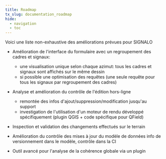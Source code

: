 ```yaml
---
title: Roadmap
tx_slug: documentation_roadmap
hide:
  - navigation
  - toc
---
```


Voici une liste non-exhaustive des améliorations prévues pour SIGNALO

* Amélioration de l'interface du formulaire avec un regroupement des cadres et signaux:
    * une visualisation unique selon chaque azimut: tous les cadres et signaux sont affichés sur le même dessin 
    * si possible une optimisation des requêtes (une seule requête pour tous les signaux par regroupement des cadres)	

* Analyse et amélioration du contrôle de l'édition hors-ligne
    * remontée des infos d'ajout/suppression/modification jusqu'au support
    * investigation de l'utilisation d'un moteur de rendu développé spécifiquement (plugin QGIS + code spécifique pour QField)	

* Inspection et validation des changements effectués sur le terrain

* Amélioration du contrôle des mises à jour du modèle de données 
info de versionnement dans le modèle, contrôle dans la CI

* Outil avancé pour l'analyse de la cohérence globale 
via un plugin